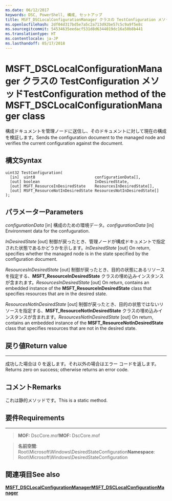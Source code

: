 ```yaml
---
ms.date: 06/12/2017
keywords: DSC, PowerShell, 構成, セットアップ
title: MSFT_DSCLocalConfigurationManager クラスの TestConfiguration メソッド
ms.openlocfilehash: 2df04d317bd5e7a5c2a713d92be57c5c9a9f5e8c
ms.sourcegitcommit: 54534635eedacf531d8d6344019dc16a50b8b441
ms.translationtype: HT
ms.contentlocale: ja-JP
ms.lasthandoff: 05/17/2018
---
```

# <a name="testconfiguration-method-of-the-msftdsclocalconfigurationmanager-class"></a><span data-ttu-id="be321-103">MSFT_DSCLocalConfigurationManager クラスの TestConfiguration メソッド</span><span class="sxs-lookup"><span data-stu-id="be321-103">TestConfiguration method of the MSFT_DSCLocalConfigurationManager class</span></span>

<span data-ttu-id="be321-104">構成ドキュメントを管理ノードに送信し、そのドキュメントに対して現在の構成を検証します。</span><span class="sxs-lookup"><span data-stu-id="be321-104">Sends the configuration document to the managed node and verifies the current configuration against the document.</span></span>

<a name="syntax"></a><span data-ttu-id="be321-105">構文</span><span class="sxs-lookup"><span data-stu-id="be321-105">Syntax</span></span>
------

```mof
uint32 TestConfiguration(
  [in]  uint8                          configurationData[],
  [out] boolean                        InDesiredState,
  [out] MSFT_ResourceInDesiredState    ResourcesInDesiredState[],
  [out] MSFT_ResourceNotInDesiredState ResourcesNotInDesiredState[]
);
```

<a name="parameters"></a><span data-ttu-id="be321-106">パラメーター</span><span class="sxs-lookup"><span data-stu-id="be321-106">Parameters</span></span>
----------

<span data-ttu-id="be321-107">*configurationData* \[in\] 構成のための環境データ。</span><span class="sxs-lookup"><span data-stu-id="be321-107">*configurationData* \[in\] Environment data for the confuguration.</span></span>

<span data-ttu-id="be321-108">*InDesiredState* \[out\] 制御が戻ったとき、管理ノードが構成ドキュメントで指定された状態であるかどうかを示します。</span><span class="sxs-lookup"><span data-stu-id="be321-108">*InDesiredState* \[out\] On return, specifies whether the managed node is in the state specified by the configuration document.</span></span>

<span data-ttu-id="be321-109">*ResourcesInDesiredState* \[out\] 制御が戻ったとき、目的の状態にあるリソースを指定する、**MSFT_ResourceInDesiredState** クラスの埋め込みインスタンスが含まれます。</span><span class="sxs-lookup"><span data-stu-id="be321-109">*ResourcesInDesiredState* \[out\] On return, contains an embedded instance of the **MSFT_ResourceInDesiredState** class that specifies resources that are in the desired state.</span></span>

<span data-ttu-id="be321-110">*ResourcesNotInDesiredState* \[out\] 制御が戻ったとき、目的の状態ではないリソースを指定する、**MSFT_ResourceNotInDesiredState** クラスの埋め込みインスタンスが含まれます。</span><span class="sxs-lookup"><span data-stu-id="be321-110">*ResourcesNotInDesiredState* \[out\] On return, contains an embedded instance of the **MSFT_ResourceNotInDesiredState** class that specifies resources that are not in the desired state.</span></span>

## <a name="return-value"></a><span data-ttu-id="be321-111">戻り値</span><span class="sxs-lookup"><span data-stu-id="be321-111">Return value</span></span>
------------

<span data-ttu-id="be321-112">成功した場合は 0 を返します。それ以外の場合はエラー コードを返します。</span><span class="sxs-lookup"><span data-stu-id="be321-112">Returns zero on success; otherwise returns an error code.</span></span>

## <a name="remarks"></a><span data-ttu-id="be321-113">コメント</span><span class="sxs-lookup"><span data-stu-id="be321-113">Remarks</span></span>

<span data-ttu-id="be321-114">これは静的メソッドです。</span><span class="sxs-lookup"><span data-stu-id="be321-114">This is a static method.</span></span>

## <a name="requirements"></a><span data-ttu-id="be321-115">要件</span><span class="sxs-lookup"><span data-stu-id="be321-115">Requirements</span></span>
------------
><span data-ttu-id="be321-116">**MOF:** DscCore.mof</span><span class="sxs-lookup"><span data-stu-id="be321-116">**MOF:** DscCore.mof</span></span>

><span data-ttu-id="be321-117">**名前空間**: Root\Microsoft\Windows\DesiredStateConfiguration</span><span class="sxs-lookup"><span data-stu-id="be321-117">**Namespace**: Root\Microsoft\Windows\DesiredStateConfiguration</span></span>


## <a name="see-also"></a><span data-ttu-id="be321-118">関連項目</span><span class="sxs-lookup"><span data-stu-id="be321-118">See also</span></span>


[<span data-ttu-id="be321-119">**MSFT_DSCLocalConfigurationManager**</span><span class="sxs-lookup"><span data-stu-id="be321-119">**MSFT_DSCLocalConfigurationManager**</span></span>](msft-dsclocalconfigurationmanager.md)